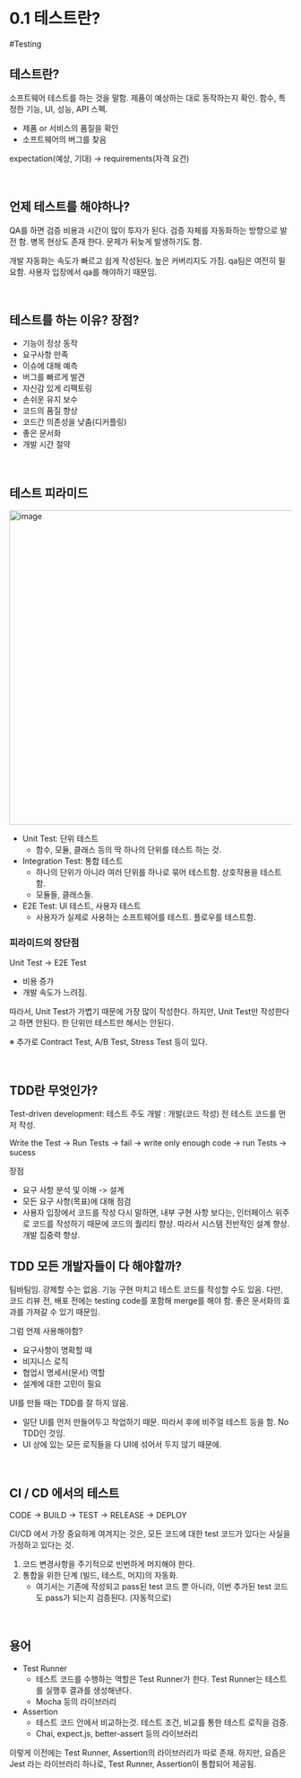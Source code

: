 # 0.1 테스트란?

#Testing

## 테스트란?

소프트웨어 테스트를 하는 것을 말함. 제품이 예상하는 대로 동작하는지 확인.
함수, 특정한 기능, UI, 성능, API 스펙.

- 제품 or 서비스의 품질을 확인
- 소프트웨어의 버그를 찾음

expectation(예상, 기대) -> requirements(자격 요건)

<br/>

## 언제 테스트를 해야하나?

QA를 하면 검증 비용과 시간이 많이 투자가 된다. 검증 자체를 자동화하는 방향으로 발전 함. 병목 현상도 존재 한다. 문제가 뒤늦게 발생하기도 함.

개발 자동화는 속도가 빠르고 쉽게 작성된다. 높은 커버리지도 가짐. qa팀은 여전히 필요함. 사용자 입장에서 qa를 해야하기 때문임.

<br/>

## 테스트를 하는 이유? 장점?

- 기능이 정상 동작
- 요구사항 만족
- 이슈에 대해 예측
- 버그를 빠르게 발견
- 자신감 있게 리팩토링
- 손쉬운 유지 보수
- 코드의 품질 향상
- 코드간 의존성을 낮춤(디커플링)
- 좋은 문서화
- 개발 시간 절약

<br/>

## 테스트 피라미드

<img width="560" alt="image" src="https://user-images.githubusercontent.com/59427983/193519697-2615617f-1d44-4760-9b5b-db2de9514d92.png">

- Unit Test: 단위 테스트
	- 함수, 모듈, 클래스 등의 딱 하나의 단위를 테스트 하는 것.
- Integration Test: 통합 테스트
	- 하나의 단위가 아니라 여러 단위를 하나로 묶어 테스트함. 상호작용을 테스트 함.
	- 모듈들, 클래스들.
- E2E Test: UI 테스트, 사용자 테스트
	- 사용자가 실제로 사용하는 소프트웨어를 테스트. 플로우를 테스트함.

### 피라미드의 장단점

Unit Test -> E2E Test
- 비용 증가
- 개발 속도가 느려짐.

따라서, Unit Test가 가볍기 때문에 가장 많이 작성한다. 하지만, Unit Test만 작성한다고 하면 안된다. 한 단위만 테스트만 해서는 안된다.

※ 추가로 Contract Test, A/B Test, Stress Test 등이 있다.

<br/>

## TDD란 무엇인가?

Test-driven development: 테스트 주도 개발
: 개발(코드 작성) 전 테스트 코드를 먼저 작성.

Write the Test -> Run Tests -> fail -> write only enough code -> run Tests -> sucess

장점
- 요구 사항 분석 및 이해 -> 설계
- 모든 요구 사항(목표)에 대해 점검
- 사용자 입장에서 코드를 작성
다시 말하면, 내부 구현 사항 보다는, 인터페이스 위주로 코드를 작성하기 때문에 코드의 퀄리티 향상. 따라서 시스템 전반적인 설계 향상. 개발 집중력 향상.<br/>

## TDD 모든 개발자들이 다 해야할까?

팀바팀임. 강제할 수는 없음. 기능 구현 마치고 테스트 코드를 작성할 수도 있음.
다만, 코드 리뷰 전, 배포 전에는 testing code를 포함해 merge를 해야 함.
좋은 문서화의 효과를 가져갈 수 있기 때문임.

그럼 언제 사용해야함?
- 요구사항이 명확할 때
- 비지니스 로직
- 협업시 명세서(문서) 역할
- 설계에 대한 고민이 필요

UI를 만들 때는 TDD를 잘 하지 않음.
- 일단 UI를 먼저 만들어두고 작업하기 때문. 따라서 후에 비주얼 테스트 등을 함. No TDD인 것임.
- UI 상에 있는 모든 로직들을 다 UI에 섞어서 두지 않기 때문에.

<br/>

## CI / CD 에서의 테스트

CODE -> BUILD -> TEST -> RELEASE -> DEPLOY

CI/CD 에서 가장 중요하게 여겨지는 것은, 모든 코드에 대한 test 코드가 있다는 사실을 가정하고 있다는 것.
1. 코드 변경사항을 주기적으로 빈번하게 머지해야 한다.
2. 통합을 위한 단계 (빌드, 테스트, 머지)의 자동화.
	- 여기서는 기존에 작성되고 pass된 test 코드 뿐 아니라, 이번 추가된 test 코드도 pass가 되는지 검증된다. (자동적으로)

<br/>

## 용어

- Test Runner
	- 테스트 코드를 수행하는 역할은 Test Runner가 한다. Test Runner는 테스트를 실행후 결과를 생성해낸다.
	- Mocha 등의 라이브러리
- Assertion
	- 테스트 코드 안에서 비교하는것. 테스트 조건, 비교를 통한 테스트 로직을 검증.
	- Chai, expect.js, better-assert 등의 라이브러리

이렇게 이전에는 Test Runner, Assertion의 라이브러리가 따로 존재. 하지만, 요즘은 Jest 라는 라이브러리 하나로, Test Runner, Assertion이 통합되어 제공됨.

